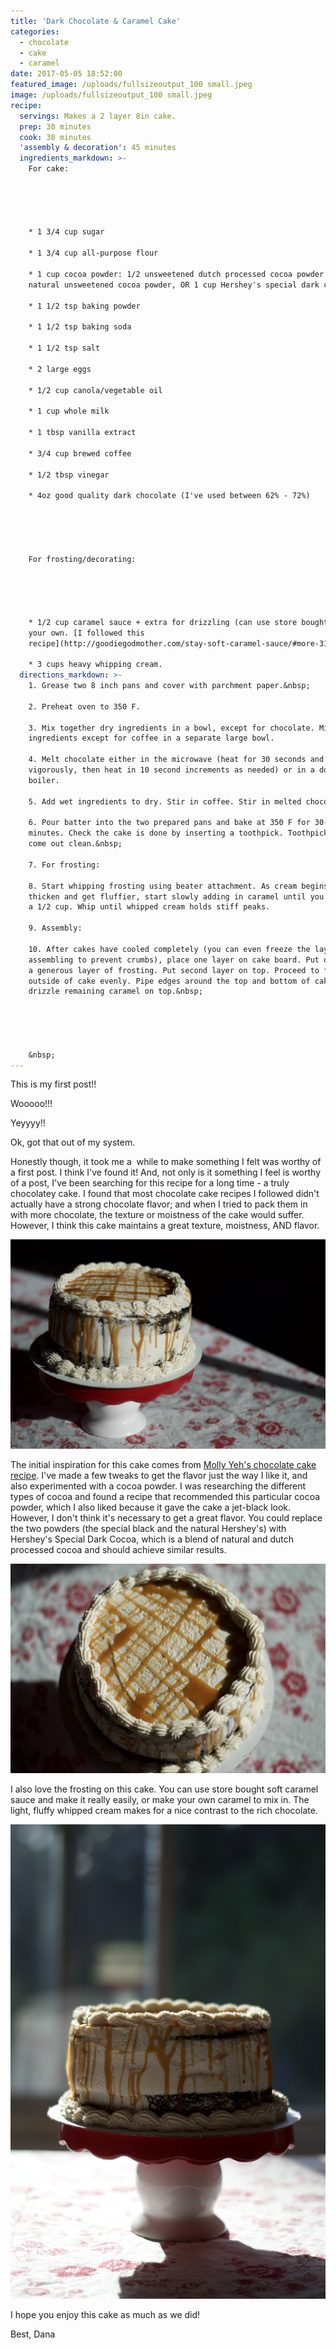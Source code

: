 ```yaml
---
title: 'Dark Chocolate & Caramel Cake'
categories:
  - chocolate
  - cake
  - caramel
date: 2017-05-05 18:52:00
featured_image: /uploads/fullsizeoutput_100 small.jpeg
image: /uploads/fullsizeoutput_100 small.jpeg
recipe:
  servings: Makes a 2 layer 8in cake.
  prep: 30 minutes
  cook: 30 minutes
  'assembly & decoration': 45 minutes
  ingredients_markdown: >-
    For cake:





    * 1 3/4 cup sugar

    * 1 3/4 cup all-purpose flour

    * 1 cup cocoa powder: 1/2 unsweetened dutch processed cocoa powder and1/2 cup
    natural unsweetened cocoa powder, OR 1 cup Hershey's special dark cocoa

    * 1 1/2 tsp baking powder

    * 1 1/2 tsp baking soda

    * 1 1/2 tsp salt

    * 2 large eggs

    * 1/2 cup canola/vegetable oil

    * 1 cup whole milk

    * 1 tbsp vanilla extract

    * 3/4 cup brewed coffee

    * 1/2 tbsp vinegar

    * 4oz good quality dark chocolate (I've used between 62% - 72%)





    For frosting/decorating:





    * 1/2 cup caramel sauce + extra for drizzling (can use store bought or make
    your own. [I followed this
    recipe](http://goodiegodmother.com/stay-soft-caramel-sauce/#more-3163).)

    * 3 cups heavy whipping cream.
  directions_markdown: >-
    1. Grease two 8 inch pans and cover with parchment paper.&nbsp;

    2. Preheat oven to 350 F.

    3. Mix together dry ingredients in a bowl, except for chocolate. Mix wet
    ingredients except for coffee in a separate large bowl.

    4. Melt chocolate either in the microwave (heat for 30 seconds and then stir
    vigorously, then heat in 10 second increments as needed) or in a double
    boiler.

    5. Add wet ingredients to dry. Stir in coffee. Stir in melted chocolate.

    6. Pour batter into the two prepared pans and bake at 350 F for 30-35
    minutes. Check the cake is done by inserting a toothpick. Toothpick should
    come out clean.&nbsp;

    7. For frosting:

    8. Start whipping frosting using beater attachment. As cream begins to
    thicken and get fluffier, start slowly adding in caramel until you've added
    a 1/2 cup. Whip until whipped cream holds stiff peaks.

    9. Assembly:

    10. After cakes have cooled completely (you can even freeze the layers before
    assembling to prevent crumbs), place one layer on cake board. Put on
    a generous layer of frosting. Put second layer on top. Proceed to frost
    outside of cake evenly. Pipe edges around the top and bottom of cake, and
    drizzle remaining caramel on top.&nbsp;





    &nbsp;
---
```



This is my first post!!

Wooooo!!!

Yeyyyy!!

Ok, got that out of my system.

Honestly though, it took me a  while to make something I felt was worthy of a first post. I think I've found it! And, not only is it something I feel is worthy of a post, I've been searching for this recipe for a long time - a truly chocolatey cake. I found that most chocolate cake recipes I followed didn't actually have a strong chocolate flavor; and when I tried to pack them in with more chocolate, the texture or moistness of the cake would suffer. However, I think this cake maintains a great texture, moistness, AND flavor.

![](/uploads/versions/cake-shadow---x----2000-1330x---.jpeg)

The initial inspiration for this cake comes from [Molly Yeh's chocolate cake recipe](http://mynameisyeh.com/mynameisyeh/2015/9/basil-mascarpone-buttercream-frosted-chocolate-cake-a-giveaway). I've made a few tweaks to get the flavor just the way I like it, and also experimented with a cocoa powder. I was researching the different types of cocoa and found a recipe that recommended this particular cocoa powder, which I also liked because it gave the cake a jet-black look. However, I don't think it's necessary to get a great flavor. You could replace the two powders (the special black and the natural Hershey's) with Hershey's Special Dark Cocoa, which is a blend of natural and dutch processed cocoa and should achieve similar results.

![](/uploads/versions/fullsizeoutput-118-small---x----2000-1330x---.jpg)

I also love the frosting on this cake. You can use store bought soft caramel sauce and make it really easily, or make your own caramel to mix in. The light, fluffy whipped cream makes for a nice contrast to the rich chocolate.

![](/uploads/versions/cake-window-small---x----2000-3008x---.jpeg)

I hope you enjoy this cake as much as we did!

Best, Dana